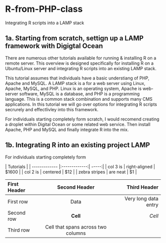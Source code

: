 # R-from-PHP-class
Integrating R scripts into a LAMP stack

## 1a. Starting from scratch, settign up a LAMP framework with Digigtal Ocean
There are numerous other tutorials available for running & installing R on a remote server. This overview is designed specifically for installing R on a Ubuntu/Linux server and integrating R scripts into an existing LAMP stack. 

This tutorial assumes that individuals have a basic understiang of PHP, Apache and MySQL. A LAMP stack is a for a web server using Linux, Apache, MySQL, and PHP. Linux is an operating system, Apache is web-server software, MySQL is a database, and PHP is a programming language. This is a common stack combination and supports many CMS applications. In this tutorial we will go over options for integrating R scripts secrurely and effectlivley into this framework. 

For individuals starting completely form scratch, I would recomend creating a droplet within Digital Ocean or some related web service. Then install Apache, PHP and MySQL and finally integrate R into the mix. 


## 1b. Integrating R into an existing project LAMP
For individuals starting completely form



| Tutorials  |
| ------------- |:-------------:| -----:|
| col 3 is      | right-aligned | $1600 |
| col 2 is      | centered      |   $12 |
| zebra stripes | are neat      |    $1 |

| First Header  | Second Header | Third Header         |
| :------------ | :-----------: | -------------------: |
| First row     | Data          | Very long data entry |
| Second row    | **Cell**      | *Cell*               |
| Third row     | Cell that spans across two columns  ||

